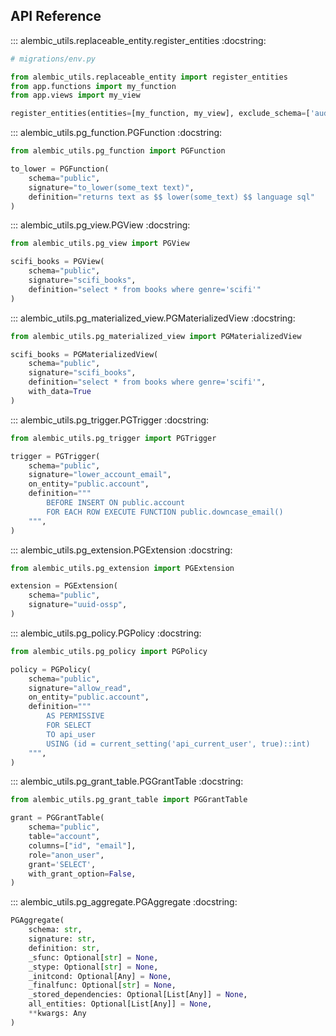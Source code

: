 ## API Reference

::: alembic_utils.replaceable_entity.register_entities
    :docstring:

```python
# migrations/env.py

from alembic_utils.replaceable_entity import register_entities
from app.functions import my_function
from app.views import my_view

register_entities(entities=[my_function, my_view], exclude_schema=['audit'])
```

::: alembic_utils.pg_function.PGFunction
    :docstring:

```python
from alembic_utils.pg_function import PGFunction

to_lower = PGFunction(
    schema="public",
    signature="to_lower(some_text text)",
    definition="returns text as $$ lower(some_text) $$ language sql"
)
```


::: alembic_utils.pg_view.PGView
    :docstring:


```python
from alembic_utils.pg_view import PGView

scifi_books = PGView(
    schema="public",
    signature="scifi_books",
    definition="select * from books where genre='scifi'"
)
```

::: alembic_utils.pg_materialized_view.PGMaterializedView
    :docstring:


```python
from alembic_utils.pg_materialized_view import PGMaterializedView

scifi_books = PGMaterializedView(
    schema="public",
    signature="scifi_books",
    definition="select * from books where genre='scifi'",
    with_data=True
)
```


::: alembic_utils.pg_trigger.PGTrigger
    :docstring:


```python
from alembic_utils.pg_trigger import PGTrigger

trigger = PGTrigger(
    schema="public",
    signature="lower_account_email",
    on_entity="public.account",
    definition="""
        BEFORE INSERT ON public.account
        FOR EACH ROW EXECUTE FUNCTION public.downcase_email()
    """,
)
```

::: alembic_utils.pg_extension.PGExtension
    :docstring:


```python
from alembic_utils.pg_extension import PGExtension

extension = PGExtension(
    schema="public",
    signature="uuid-ossp",
)
```


::: alembic_utils.pg_policy.PGPolicy
    :docstring:


```python
from alembic_utils.pg_policy import PGPolicy

policy = PGPolicy(
    schema="public",
    signature="allow_read",
    on_entity="public.account",
    definition="""
        AS PERMISSIVE
        FOR SELECT
        TO api_user
        USING (id = current_setting('api_current_user', true)::int)
    """,
)
```


::: alembic_utils.pg_grant_table.PGGrantTable
    :docstring:


```python
from alembic_utils.pg_grant_table import PGGrantTable

grant = PGGrantTable(
    schema="public",
    table="account",
    columns=["id", "email"],
    role="anon_user",
    grant='SELECT',
    with_grant_option=False,
)
```


::: alembic_utils.pg_aggregate.PGAggregate
    :docstring:


```python
PGAggregate(
    schema: str,
    signature: str,
    definition: str,
    _sfunc: Optional[str] = None,
    _stype: Optional[str] = None,
    _initcond: Optional[Any] = None,
    _finalfunc: Optional[str] = None,
    _stored_dependencies: Optional[List[Any]] = None,
    all_entities: Optional[List[Any]] = None,
    **kwargs: Any
)
```